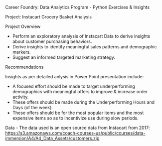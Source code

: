 Career Foundry: Data Analytics Program - Python Exercises & Insights

Project: Instacart Grocery Basket Analysis

Project Overview

- Perform an exploratory analysis of Instacart Data to derive insights about customer purchasing behaviors.
- Derive insights to identify meaningful sales patterns and demographic markers.
- Suggest an informed targeted marketing strategy.

Recommendations

Insights as per detailed anlysis in Power Point presentation include:
- A focused effort should be made to target underperforming demographics with meaningful offers to improve & increase order activity. 
- These offers should be made during the Underperforming Hours and Days (of the week).
- These offers should be for the most popular items and the most expensive items so as to incentivize use during slow periods. 

Data - The data used is an open source data from Instacart from 2017: https://s3.amazonaws.com/coach-courses-us/public/courses/data-immersion/A4/A4_Data_Assets/customers.zip

